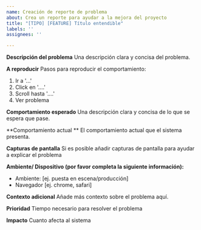 ```yaml
---
name: Creación de reporte de problema
about: Crea un reporte para ayudar a la mejora del proyecto
title: "[TIPO] [FEATURE] Título entendible"
labels: ''
assignees: ''

---
```


**Descripción del problema**
Una descripción clara y concisa del problema.

**A reproducir**
Pasos para reproducir el comportamiento:
1. Ir a '...'
2. Click en '....'
3. Scroll hasta '....'
4. Ver problema

**Comportamiento esperado**
Una descripción clara y concisa de lo que se espera que pase.

**Comportamiento actual **
El comportamiento actual que el sistema presenta.

**Capturas de pantalla**
Si es posible añadir capturas de pantalla para ayudar a explicar el problema

**Ambiente/ Dispositivo (por favor completa la siguiente información):**
 - Ambiente: [ej. puesta en escena/producción]
 - Navegador [ej. chrome, safari]

**Contexto adicional**
Añade más contexto sobre el problema aquí.

**Prioridad**
Tiempo necesario para resolver el problema
 
**Impacto**
Cuanto afecta al sistema
